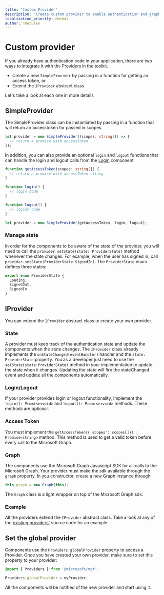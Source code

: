 ```yaml
---
title: "Custom Provider"
description: "Create custom provider to enable authentication and graph access for the Microsoft Graph Toolkit components"
localization_priority: Normal
author: nmetulev
---
```


# Custom provider

If you already have authentication code in your application, there are two ways to integrate it with the Providers in the toolkit.

- Create a new `SimpleProvider` by passing in a function for getting an access token, or
- Extend the `IProvider` abstract class

Let's take a look at each one in more details

## SimpleProvider

The SimpleProvider class can be instantiated by passing in a function that will return an accesstoken for passed in scopes.

```ts
let provider = new SimpleProvider((scopes: string[]) => {
  // return a promise with accessToken
});
```

In addition, you can also provide an optional `login` and `logout` functions that can handle the login and logout calls from the [Login](../components/login.md) component

```ts
function getAccessToken(scopes: string[]) {
  // return a promise with accessToken string
}

function login() {
  // login code
}

function logout() {
  // logout code
}

let provider = new SimpleProvider(getAccessToken, login, logout);
```

### Manage state

In order for the components to be aware of the state of the provider, you will need to call the `provider.setState(state: ProviderState)` method whenever the state changes. For example, when the user has signed in, call `provider.setState(ProviderState.SignedIn)`. The `ProviderState` enum defines three states:

```ts
export enum ProviderState {
  Loading,
  SignedOut,
  SignedIn
}
```

## IProvider

You can extend the `IProvider` abstract class to create your own provider.

### State

A provider must keep track of the authentication state and update the components when the state changes. The `IProvider` class already implements the `onStateChanged(eventHandler)` handler and the `state: ProviderState` property. You as a developer just need to use the `setState(state:ProviderState)` method in your implementation to update the state when it changes. Updating the state will fire the stateChanged event and update all the components automatically.

### Login/Logout

If your provider provides login or logout functionality, implement the `login(): Promise<void>` and `logout(): Promise<void>` methods. These methods are optional.

### Access Token

You must implement the `getAccessToken({'scopes': scopes[]}) : Promise<string>` method. This method is used to get a valid token before every call to the Microsoft Graph.

### Graph

The components use the Microsoft Graph Javascript SDK for all calls to the Microsoft Graph. Your provider must make the sdk available through the `graph` property. In you constructor, create a new Graph instance through

```js
this.graph = new Graph(this);
```

The `Graph` class is a light wrapper on top of the Microsoft Graph sdk.

### Example

All the providers extend the `IProvider` abstract class. Take a look at any of the [existing providers'](https://github.com/microsoftgraph/microsoft-graph-toolkit/tree/master/src/providers) source code for an example

## Set the global provider

Components use the `Providers.globalProvider` property to access a Provider. Once you have created your own provider, make sure to set this property to your provider:

```ts
import { Providers } from '@microsoft/mgt';

Providers.globalProvider = myProvider;
```

All the components will be notified of the new provider and start using it.
